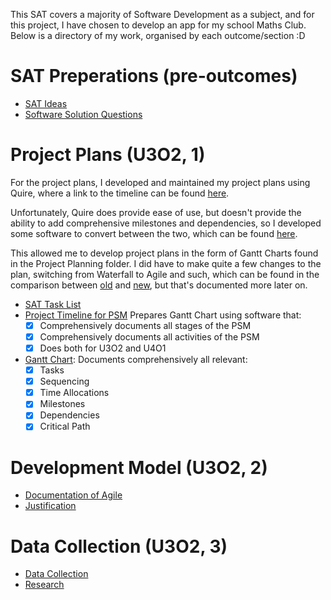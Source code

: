 This SAT covers a majority of Software Development as a subject, and for this project, I have chosen to develop an app
for my school Maths Club.
Below is a directory of my work, organised by each outcome/section :D

# SAT Preperations (pre-outcomes)

- [SAT Ideas](SAT%20Preperations/SAT%20Ideas.md)
- [Software Solution Questions](SAT%20Preperations/Software%20Solution%20Questions.md)

# Project Plans (U3O2, 1)

For the project plans, I developed and maintained my project plans using Quire, where a link to the timeline can be
found [here](https://quire.io/w/Garv_SAT?view=timeline).

Unfortunately, Quire does provide ease of use, but doesn't provide the ability to add comprehensive milestones and
dependencies, so I developed some software to convert between the two, which can be
found [here](../AOS2%20Programming/Code/Term%202/Weeks%201%20and%202/quire-to-excel).

This allowed me to develop project plans in the form of Gantt Charts found in the Project Planning folder. I did have to
make quite a few changes to the plan, switching from Waterfall to Agile and such, which can be found in the comparison
between [old](Project%20Plans/SAT%20Gantt%20Chart%20(old).xlsx) and [new](Project%20Plans/SAT%20Task%20List.xlsx), but
that's documented more later on.

- [SAT Task List](Project%20Plans/SAT%20Task%20List.xlsx)
- [Project Timeline for PSM](https://quire.io/w/Garv_SAT?view=timeline)
  Prepares Gantt Chart using software that:
    - [x] Comprehensively documents all stages of the PSM
    - [x] Comprehensively documents all activities of the PSM
    - [x] Does both for U3O2 and U4O1
- [Gantt Chart](Project%20Plans/SAT%20Task%20List.xlsx):
  Documents comprehensively all relevant:
    - [x] Tasks
    - [x] Sequencing
    - [x] Time Allocations
    - [x] Milestones
    - [x] Dependencies
    - [x] Critical Path

# Development Model (U3O2, 2)

- [Documentation of Agile](Project%20Plans/Development%20Model.md#agile)
- [Justification](Project%20Plans/Development%20Model.md#selected-model)

# Data Collection (U3O2, 3)

- [Data Collection](Data%20Collection/Data%20Collection.md)
- [Research](Data%20Collection/Research.md)